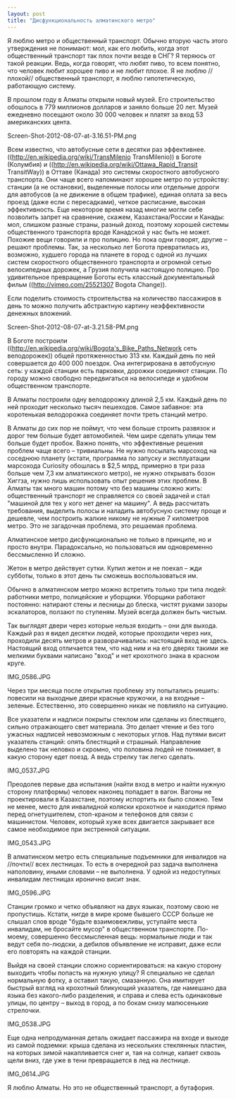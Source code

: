 ```yaml
---
layout: post
title: "Дисфункциональность алматинского метро"
---
```

Я люблю метро и общественный транспорт. Обычно вторую часть этого утверждения не понимают: мол, как его любить, когда этот общественный транспорт так плох почти везде в СНГ? Я теряюсь от такой реакции. Ведь, когда говорят, что любят пиво, то всем понятно, что человек любит хорошее пиво и не любит плохое. Я не люблю //плохой// общественный транспорт, я люблю гипотетическую, работающую систему.

В прошлом году в Алматы открыли новый музей. Его строительство обошлось в 779 миллионов долларов и заняло больше 20 лет. Музей ежедневно посещают около 30 000 человек и платят за вход 53 американских цента. 

Screen-Shot-2012-08-07-at-3.16.51-PM.png

Всем известно, что автобусные сети в десятки раз эффективнее. ((http://en.wikipedia.org/wiki/TransMilenio TransMilenio)) в Боготе (Колумбия) и ((http://en.wikipedia.org/wiki/Ottawa_Rapid_Transit TransitWay)) в Оттаве (Канада) это системы скоростного автобусного транспорта. Они чаще всего напоминают хорошее метро по устройству: станции (а не остановки), выделенные полосы или отдельные дороги для автобусов (а не движение в общем трафике), единая оплата за весь проезд (даже если с пересадками), четкое расписание, высокая эффективность. Еще некоторое время назад многие могли себе позволить запрет на сравнение, скажем, Казахстана/России и Канады: мол, слишком разные страны, разный доход, поэтому хорошей системы общественного транспорта вроде Канадской у нас быть не может. Похожие вещи говорили и про полицию. Но пока одни говорят, другие – решают проблемы. Так, за несколько лет Богота превратилась из, возможно, худшего города на планете в город с одной из лучших систем скоростного общественного транспорта и огромной сетью велосипедных дорожек, а Грузия получила настоящую полицию. Про удивительное превращение Боготы есть классный документальный фильм ((http://vimeo.com/25521307 Bogota Change)).

Если поделить стоимость строительства на количество пассажиров в день то можно получить абстрактную картину неэффективности денежных вложений.

Screen-Shot-2012-08-07-at-3.21.58-PM.png

В Боготе построили ((http://en.wikipedia.org/wiki/Bogota's_Bike_Paths_Network сеть велодорожек)) общей протяженностью 313 км. Каждый день по ней совершается до 400 000 поездок. Она интегрирована в автобусную сеть: у каждой станции есть парковки, дорожки соединяют станции. По городу можно свободно передвигаться на велосипеде и удобном общественном транспорте. 

В Алматы построили одну велодорожку длиной 2,5 км. Каждый день по ней проходит несколько тысяч пешеходов. Самое забавное: эта коротенькая велодорожка соединяет почти треть станций метро. 

В Алматы до сих пор не поймут, что чем больше строить развязок и дорог тем больше будет автомобилей. Чем шире сделать улицы тем больше будет пробок. Важно понять, что эффективные решения проблем чаще всего – тривиальны. Не нужно посылать марсоход на соседнюю планету (кстати, программа по запуску и эксплуатации марсохода Curiosity обошлась в $2,5 млрд, примерно в три раза больше чем 7,3 км алматинского метро), не нужно открывать бозон Хиггза, нужно лишь использовать опыт решения этих проблем. В Алматы так много машин потому что без машины сложно жить: общественный транспорт не справляется со своей задачей и стал "машиной для тех у кого нет денег на машину". А ведь рассчитать требования, выделить полосы и наладить автобусную систему проще и дешевле, чем построить жалкие никому не нужные 7 километров метро. Это не загадочная проблема, это решаемая проблема.

Алматинское метро дисфункционально не только в принципе, но и просто внутри. Парадоксально, но пользоваться им одновременно бессмысленно И сложно.

Жетон в метро действует сутки. Купил жетон и не поехал – жди субботы, только в этот день ты сможешь воспользоваться им. 

Обычно в алматинском метро можно встретить только три типа людей: работники метро, полицейские и уборщики. Уборщики работают постоянно: натирают стены и лесницы до блеска, чистят руками зазоры эскалаторов, ползают по ступеням. Музей всегда должен быть чистым.

Так выглядят двери через которые нельзя входить – они для выхода. Каждый раз я видел десятки людей, которые проходили через них, проходили десять метров и разворачивались: настоящий вход не здесь. Настоящий вход отличается тем, что над ним и на его дверях такими же мелкими буквами написано "вход" и нет крохотного знака в красном круге. 

IMG_0586.JPG

Через три месяца после открытия проблему эту попытались решить: повесили на выходные двери красные кружочки, а на входные – зеленые. Естественно, это совершенно никак не повлияло на ситуацию. 

Все указатели и надписи покрыты стеклом или сделаны из блестящего, сильно отражающего свет материала. Это делает чтение и без того ужасных надписей невозможным с некоторых углов. Над путями висит указатель станций: опять блестящий и страшный. Направление выделено так неловко и скромно, что половина людей не понимает, в какую сторону едет поезд. А ведь стрелку так легко сделать.

IMG_0537.JPG

Преодолев первые два испытания (найти вход в метро и найти нужную сторону платформы) человек наконец попадает в вагон. Вагоны не проектировали в Казахстане, поэтому испортить их было сложно. Тем не менее, место для инвалидной коляски крохотное и находится прямо перед огнетушителем, стоп-краном и телефонов для связи с машинистом. Человек, который хуже всех двигается закрывает все самое необходимое при экстренной ситуации.

IMG_0543.JPG

В алматинском метро есть специальные подъемники для инвалидов на //почти// всех лестницах. То есть в очередной раз задача выполнена наполовину, иными словами – не выполнена. У одной из недоступных инвалидам лестницах иронично висит знак.

IMG_0596.JPG

Станции громко и четко объявляют на двух языках, поэтому свою не пропустишь. Кстати, нигде в мире кроме бывшего СССР больше не слышал слов вроде "будьте взаимовежливы, уступайте места инвалидам, не бросайте мусор" в общественном транспорте. По-моему, совершенно бессмысленная вещь: нормальные люди и так ведут себя по-людски, а дебилов объявление не исправит, даже если его повторять на каждой станции. 

Выйдя на своей станции сложно сориентироваться: на какую сторону выходить чтобы попасть на нужную улицу? Я специально не сделал нормальную фотку, а оставил такую, смазанную. Она имитирует быстрый взгляд на крохотный бликующий указатель, где намешано два языка без какого-либо разделения, и справа и слева есть одинаковые улицы, по центру – выход в город, а по бокам снизу малюсенькие стрелочки. 

IMG_0538.JPG

Еще одна непродуманная деталь ожидает пассажира на входе и выходе из самой подземки: крыша сделана из нескольких стеклянных пластин, на которых зимой накапливается снег и, тая на солнце, капает сквозь щели вниз, где уже в тени превращается в лед на лестнице.

IMG_0614.JPG

Я люблю Алматы. Но это не общественный транспорт, а бутафория.
